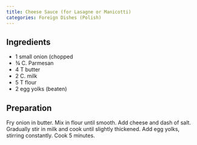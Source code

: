 ```yaml
---
title: Cheese Sauce (for Lasagne or Manicotti)
categories: Foreign Dishes (Polish)
---
```


## Ingredients

- 1 small onion (chopped
- ¾ C. Parmesan
- 4 T butter
- 2 C. milk
- 5 T flour
- 2 egg yolks (beaten)

## Preparation

Fry onion in butter.  Mix in flour until smooth.  Add cheese and dash of salt.  Gradually stir in milk and cook until slightly thickened.  Add egg yolks, stirring constantly.  Cook 5 minutes.

